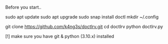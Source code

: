 Before you start..

sudo apt update
sudo apt upgrade
sudo snap install doctl
mkdir ~/.config

git clone https://github.com/k4ng3s/doctlrv.git
cd doctlrv
python doctlrv.py

[!] make sure you have git & python (3.10.x) installed